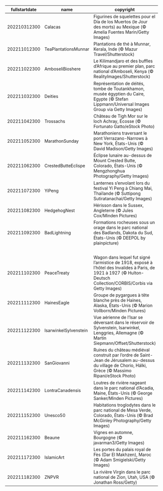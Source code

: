 |fullstartdate|name|copyright|title|image|
|--|--|--|--|--|
202210312300|Calacas|Figurines de squelettes pour el Día de los Muertos (le Jour des morts) au Mexique (© Amelia Fuentes Marin/Getty Images)|Vive les morts|![](/fr-FR/2022/11/202210312300Calacas.jpg)|
202211012300|TeaPlantationsMunnar|Plantations de thé à Munnar, Kerala, Inde (© Mazur Travel/Shutterstock)|Du thé à perte de vue|![](/fr-FR/2022/11/202211012300TeaPlantationsMunnar.jpg)|
202211022300|AmboseliBioshere|Le Kilimandjaro et des buffles d’Afrique au premier plan, parc national d’Amboseli, Kenya (© RealityImages/Shutterstock)|Pour préserver la nature|![](/fr-FR/2022/11/202211022300AmboseliBioshere.jpg)|
202211032300|Deities|Représentation de déités, tombe de Toutankhamon, musée égyptien du Caire, Egypte  (© Stefan Lippmann/Universal Images Group via Getty Images)|À la gloire d’un jeune roi|![](/fr-FR/2022/11/202211032300Deities.jpg)|
202211042300|Trossachs|Château de Tigh Mor sur le loch Achray, Écosse (© Fortunato Gatto/eStock Photo)|Un château écossais|![](/fr-FR/2022/11/202211042300Trossachs.jpg)|
202211052300|MarathonSunday|Marathoniens traversant le pont Verrazano-Narrows à  New York, États-Unis (© David Madison/Getty Images)|42,195 kilomètres à pied, ça use les souliers|![](/fr-FR/2022/11/202211052300MarathonSunday.jpg)|
202211062300|CrestedButteEclispe|Éclipse lunaire au-dessus de Mount Crested Butte, Colorado, États-Unis (© Mengzhonghua Photography/Getty Images)|Cache-cache avec la lune|![](/fr-FR/2022/11/202211062300CrestedButteEclispe.jpg)|
202211072300|YiPeng|Lanternes s’envolant lors du festival Yi Peng à Chiang Mai, Thaïlande (© Suttipong Sutiratanachai/Getty Images)|Les mille et une lanternes|![](/fr-FR/2022/11/202211072300YiPeng.jpg)|
202211082300|HedgehogNest|Hérisson dans le Sussex, Angleterre (© Jules Cox/Minden Pictures)|Boule de pics|![](/fr-FR/2022/11/202211082300HedgehogNest.jpg)|
202211092300|BadLightning|Formations rocheuses sous un orage dans le parc national des Badlands, Dakota du Sud, États-Unis (© DEEPOL by plainpicture)|Les mauvaises terres des États-Unis|![](/fr-FR/2022/11/202211092300BadLightning.jpg)|
||||![](/fr-FR/2022/11/.jpg)|
202211102300|PeaceTreaty|Wagon dans lequel fut signé l’armistice de 1918, exposé à l’hôtel des Invalides à Paris, de 1921 à 1927 (© Hulton-Deutsch Collection/CORBIS/Corbis via Getty Images)|Le wagon de la paix|![](/fr-FR/2022/11/202211102300PeaceTreaty.jpg)|
202211112300|HainesEagle|Groupe de pygargues à tête blanche près de Haines, Alaska, États-Unis (© Marion Vollborn/Minden Pictures)|Un aigle qui n’en est pas un|![](/fr-FR/2022/11/202211112300HainesEagle.jpg)|
202211122300|IsarwinkelSylvenstein|Vue aérienne de l’Isar se déversant dans le réservoir de Sylvenstein, Isarwinkel, Lenggries, Allemagne (© Martin Siepmann/Offset/Shutterstock)|De l’eau d’Allemagne|![](/fr-FR/2022/11/202211122300IsarwinkelSylvenstein.jpg)|
202211132300|SanGiovanni|Ruines du château médiéval construit par l’ordre de Saint-Jean de Jérusalem au-dessus du village de Chorio, Hálki, Grèce (© Massimo Ripani/eStock Photo)|Les vacances des vacances|![](/fr-FR/2022/11/202211132300SanGiovanni.jpg)|
202211142300|LontraCanadensis|Loutres de rivière nageant dans le parc national d’Acadia, Maine, États-Unis (© George Sanker/Minden Pictures)|Loutre y es-tu ?|![](/fr-FR/2022/11/202211142300LontraCanadensis.jpg)|
202211152300|Unesco50|Habitations troglodytes dans le parc national de Mesa Verde, Colorado, États-Unis (© Brad McGinley Photography/Getty Images)|Héritage pour l’éternité|![](/fr-FR/2022/11/202211152300Unesco50.jpg)|
202211162300|Beaune|Vignes en automne, Bourgogne (© javarman3/Getty Images)|Il est de retour !|![](/fr-FR/2022/11/202211162300Beaune.jpg)|
202211172300|IslamicArt|Les portes du palais royal de Fès (Dar El Makhzen), Maroc (© Adam Smigielski/Getty Images)|Palais royal|![](/fr-FR/2022/11/202211172300IslamicArt.jpg)|
202211182300|ZNPVR|La rivière Virgin dans le parc national de Zion, Utah, USA (© Jonathan Ross/Getty)|Au fond du Zion|![](/fr-FR/2022/11/202211182300ZNPVR.jpg)|
